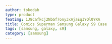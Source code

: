 ```yaml
---
author: tokodab
type: product
featimg: 1J8Cafkcj2NbGf7ony3xAjaEqIYQl0YKA
title: Comics Superman Samsung Galaxy S9 Case
tags: [samsung, galaxy, s9]
category: [samsung]
---
```

